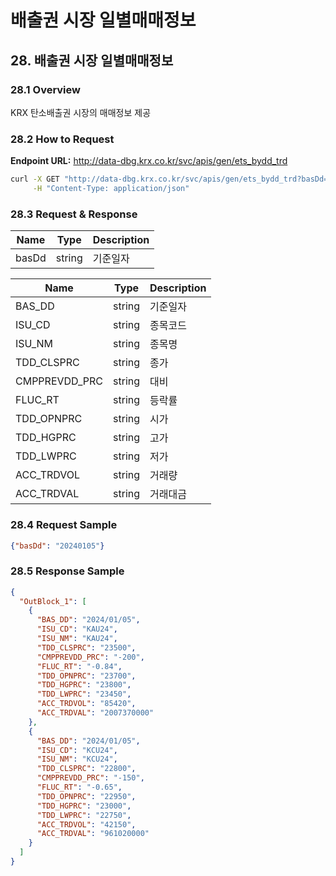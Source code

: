 # 배출권 시장 일별매매정보

## 28. 배출권 시장 일별매매정보

### 28.1 Overview
KRX 탄소배출권 시장의 매매정보 제공

### 28.2 How to Request
**Endpoint URL:** http://data-dbg.krx.co.kr/svc/apis/gen/ets_bydd_trd

```bash
curl -X GET "http://data-dbg.krx.co.kr/svc/apis/gen/ets_bydd_trd?basDd=20240105" \
     -H "Content-Type: application/json"
```

### 28.3 Request & Response

| Name            | Type   | Description      |
|-----------------|--------|------------------|
| basDd           | string | 기준일자         |

| Name            | Type   | Description      |
|-----------------|--------|------------------|
| BAS_DD          | string | 기준일자         |
| ISU_CD          | string | 종목코드         |
| ISU_NM          | string | 종목명           |
| TDD_CLSPRC      | string | 종가             |
| CMPPREVDD_PRC   | string | 대비             |
| FLUC_RT         | string | 등락률           |
| TDD_OPNPRC      | string | 시가             |
| TDD_HGPRC       | string | 고가             |
| TDD_LWPRC       | string | 저가             |
| ACC_TRDVOL      | string | 거래량           |
| ACC_TRDVAL      | string | 거래대금         |

### 28.4 Request Sample
```json
{"basDd": "20240105"}
```

### 28.5 Response Sample
```json
{
  "OutBlock_1": [
    {
      "BAS_DD": "2024/01/05",
      "ISU_CD": "KAU24",
      "ISU_NM": "KAU24",
      "TDD_CLSPRC": "23500",
      "CMPPREVDD_PRC": "-200",
      "FLUC_RT": "-0.84",
      "TDD_OPNPRC": "23700",
      "TDD_HGPRC": "23800",
      "TDD_LWPRC": "23450",
      "ACC_TRDVOL": "85420",
      "ACC_TRDVAL": "2007370000"
    },
    {
      "BAS_DD": "2024/01/05",
      "ISU_CD": "KCU24",
      "ISU_NM": "KCU24",
      "TDD_CLSPRC": "22800",
      "CMPPREVDD_PRC": "-150",
      "FLUC_RT": "-0.65",
      "TDD_OPNPRC": "22950",
      "TDD_HGPRC": "23000",
      "TDD_LWPRC": "22750",
      "ACC_TRDVOL": "42150",
      "ACC_TRDVAL": "961020000"
    }
  ]
}
```